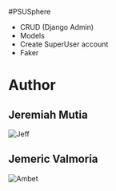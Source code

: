 #PSUSphere
- CRUD (Django Admin)
- Models
- Create SuperUser account
- Faker

# Author

## Jeremiah Mutia

![Jeff](https://avatars.githubusercontent.com/u/132559205?v=4)

## Jemeric Valmoria

![Ambet](https://avatars.githubusercontent.com/u/132963774?v=4)
